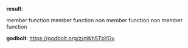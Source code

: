 **result**:
 
member function
member function
non member function
non member function
 
**godbolt**: https://godbolt.org/z/nWh5TbYGv